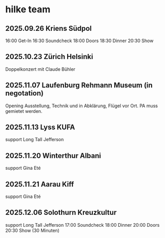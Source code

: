 # hilke team


## 2025.09.26 Kriens Südpol

16:00 Get-In
16:30 Soundcheck
18:00 Doors
18:30 Dinner
20:30 Show

## 2025.10.23 Zürich Helsinki

Doppelkonzert mit Claude Bühler

## 2025.11.07 Laufenburg Rehmann Museum (in negotation)

Opening Ausstellung, Technik und in Abklärung, Flügel vor Ort. PA muss gemietet werden.

## 2025.11.13 Lyss KUFA

support Long Tall Jefferson

## 2025.11.20 Winterthur Albani

support Gina Eté

## 2025.11.21 Aarau Kiff

support Gina Eté

## 2025.12.06 Solothurn Kreuzkultur

support Long Tall Jefferson
17:00 Soundcheck
18:00 Dinner
20:00 Doors
20:30 Show (30 Minuten)
